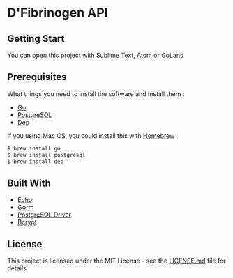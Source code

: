 D'Fibrinogen API
================

## Getting Start

You can open this project with Sublime Text, Atom or GoLand

## Prerequisites

What things you need to install the software and install them :

* [Go](http://golang.org/doc/install)
* [PostgreSQL](https://www.postgresql.org/)
* [Dep](https://github.com/golang/dep)

If you using Mac OS, you could install this with [Homebrew](homebrew.sh)

```sh
$ brew install go
$ brew install postgresql
$ brew install dep
```

## Built With

* [Echo](https://github.com/labstack/echo)
* [Gorm](https://github.com/jinzhu/gorm)
* [PostgreSQL Driver](https://github.com/lib/pq)
* [Bcrypt](golang.org/x/crypto/bcrypt)

## License

This project is licensed under the MIT License - see the [LICENSE.md](LICENSE) file for details
